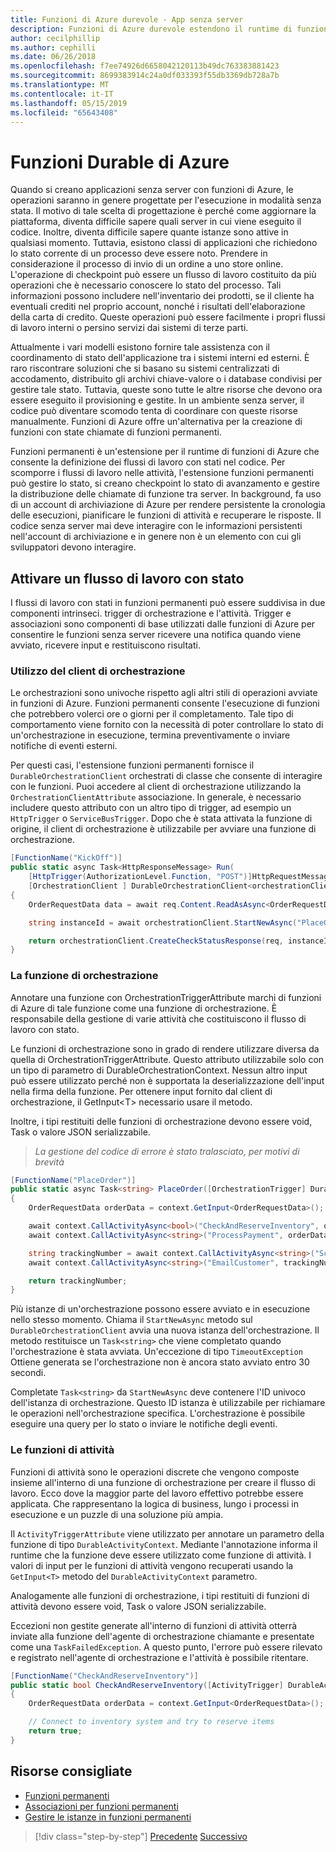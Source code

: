 ```yaml
---
title: Funzioni di Azure durevole - App senza server
description: Funzioni di Azure durevole estendono il runtime di funzioni di Azure per abilitare flussi di lavoro con stati nel codice.
author: cecilphillip
ms.author: cephilli
ms.date: 06/26/2018
ms.openlocfilehash: f7ee74926d6658042120113b49dc763383881423
ms.sourcegitcommit: 8699383914c24a0df033393f55db3369db728a7b
ms.translationtype: MT
ms.contentlocale: it-IT
ms.lasthandoff: 05/15/2019
ms.locfileid: "65643408"
---
```

# <a name="durable-azure-functions"></a>Funzioni Durable di Azure

Quando si creano applicazioni senza server con funzioni di Azure, le operazioni saranno in genere progettate per l'esecuzione in modalità senza stata. Il motivo di tale scelta di progettazione è perché come aggiornare la piattaforma, diventa difficile sapere quali server in cui viene eseguito il codice. Inoltre, diventa difficile sapere quante istanze sono attive in qualsiasi momento. Tuttavia, esistono classi di applicazioni che richiedono lo stato corrente di un processo deve essere noto. Prendere in considerazione il processo di invio di un ordine a uno store online. L'operazione di checkpoint può essere un flusso di lavoro costituito da più operazioni che è necessario conoscere lo stato del processo. Tali informazioni possono includere nell'inventario dei prodotti, se il cliente ha eventuali crediti nel proprio account, nonché i risultati dell'elaborazione della carta di credito. Queste operazioni può essere facilmente i propri flussi di lavoro interni o persino servizi dai sistemi di terze parti.

Attualmente i vari modelli esistono fornire tale assistenza con il coordinamento di stato dell'applicazione tra i sistemi interni ed esterni. È raro riscontrare soluzioni che si basano su sistemi centralizzati di accodamento, distribuito gli archivi chiave-valore o i database condivisi per gestire tale stato. Tuttavia, queste sono tutte le altre risorse che devono ora essere eseguito il provisioning e gestite. In un ambiente senza server, il codice può diventare scomodo tenta di coordinare con queste risorse manualmente. Funzioni di Azure offre un'alternativa per la creazione di funzioni con state chiamate di funzioni permanenti.

Funzioni permanenti è un'estensione per il runtime di funzioni di Azure che consente la definizione dei flussi di lavoro con stati nel codice. Per scomporre i flussi di lavoro nelle attività, l'estensione funzioni permanenti può gestire lo stato, si creano checkpoint lo stato di avanzamento e gestire la distribuzione delle chiamate di funzione tra server. In background, fa uso di un account di archiviazione di Azure per rendere persistente la cronologia delle esecuzioni, pianificare le funzioni di attività e recuperare le risposte. Il codice senza server mai deve interagire con le informazioni persistenti nell'account di archiviazione e in genere non è un elemento con cui gli sviluppatori devono interagire.

## <a name="triggering-a-stateful-workflow"></a>Attivare un flusso di lavoro con stato

I flussi di lavoro con stati in funzioni permanenti può essere suddivisa in due componenti intrinseci. trigger di orchestrazione e l'attività. Trigger e associazioni sono componenti di base utilizzati dalle funzioni di Azure per consentire le funzioni senza server ricevere una notifica quando viene avviato, ricevere input e restituiscono risultati.

### <a name="working-with-the-orchestration-client"></a>Utilizzo del client di orchestrazione

Le orchestrazioni sono univoche rispetto agli altri stili di operazioni avviate in funzioni di Azure. Funzioni permanenti consente l'esecuzione di funzioni che potrebbero volerci ore o giorni per il completamento. Tale tipo di comportamento viene fornito con la necessità di poter controllare lo stato di un'orchestrazione in esecuzione, termina preventivamente o inviare notifiche di eventi esterni.

Per questi casi, l'estensione funzioni permanenti fornisce il `DurableOrchestrationClient` orchestrati di classe che consente di interagire con le funzioni. Puoi accedere al client di orchestrazione utilizzando la `OrchestrationClientAttribute` associazione. In generale, è necessario includere questo attributo con un altro tipo di trigger, ad esempio un `HttpTrigger` o `ServiceBusTrigger`. Dopo che è stata attivata la funzione di origine, il client di orchestrazione è utilizzabile per avviare una funzione di orchestrazione.

```csharp
[FunctionName("KickOff")]
public static async Task<HttpResponseMessage> Run(
    [HttpTrigger(AuthorizationLevel.Function, "POST")]HttpRequestMessage req,
    [OrchestrationClient ] DurableOrchestrationClient<orchestrationClient>)
{
    OrderRequestData data = await req.Content.ReadAsAsync<OrderRequestData>();

    string instanceId = await orchestrationClient.StartNewAsync("PlaceOrder", data);

    return orchestrationClient.CreateCheckStatusResponse(req, instanceId);
}
```

### <a name="the-orchestrator-function"></a>La funzione di orchestrazione

Annotare una funzione con OrchestrationTriggerAttribute marchi di funzioni di Azure di tale funzione come una funzione di orchestrazione. È responsabile della gestione di varie attività che costituiscono il flusso di lavoro con stato.

Le funzioni di orchestrazione sono in grado di rendere utilizzare diversa da quella di OrchestrationTriggerAttribute. Questo attributo utilizzabile solo con un tipo di parametro di DurableOrchestrationContext. Nessun altro input può essere utilizzato perché non è supportata la deserializzazione dell'input nella firma della funzione. Per ottenere input fornito dal client di orchestrazione, il GetInput\<T\> necessario usare il metodo.

Inoltre, i tipi restituiti delle funzioni di orchestrazione devono essere void, Task o valore JSON serializzabile.

> *La gestione del codice di errore è stato tralasciato, per motivi di brevità*

```csharp
[FunctionName("PlaceOrder")]
public static async Task<string> PlaceOrder([OrchestrationTrigger] DurableOrchestrationContext context)
{
    OrderRequestData orderData = context.GetInput<OrderRequestData>();

    await context.CallActivityAsync<bool>("CheckAndReserveInventory", orderData);
    await context.CallActivityAsync<string>("ProcessPayment", orderData);

    string trackingNumber = await context.CallActivityAsync<string>("ScheduleShipping", orderData);
    await context.CallActivityAsync<string>("EmailCustomer", trackingNumber);

    return trackingNumber;
}
```

Più istanze di un'orchestrazione possono essere avviato e in esecuzione nello stesso momento. Chiama il `StartNewAsync` metodo sul `DurableOrchestrationClient` avvia una nuova istanza dell'orchestrazione. Il metodo restituisce un `Task<string>` che viene completato quando l'orchestrazione è stata avviata. Un'eccezione di tipo `TimeoutException` Ottiene generata se l'orchestrazione non è ancora stato avviato entro 30 secondi.

Completate `Task<string>` da `StartNewAsync` deve contenere l'ID univoco dell'istanza di orchestrazione. Questo ID istanza è utilizzabile per richiamare le operazioni nell'orchestrazione specifica. L'orchestrazione è possibile eseguire una query per lo stato o inviare le notifiche degli eventi.

### <a name="the-activity-functions"></a>Le funzioni di attività

Funzioni di attività sono le operazioni discrete che vengono composte insieme all'interno di una funzione di orchestrazione per creare il flusso di lavoro. Ecco dove la maggior parte del lavoro effettivo potrebbe essere applicata. Che rappresentano la logica di business, lungo i processi in esecuzione e un puzzle di una soluzione più ampia.

Il `ActivityTriggerAttribute` viene utilizzato per annotare un parametro della funzione di tipo `DurableActivityContext`. Mediante l'annotazione informa il runtime che la funzione deve essere utilizzato come funzione di attività. I valori di input per le funzioni di attività vengono recuperati usando la `GetInput<T>` metodo del `DurableActivityContext` parametro.

Analogamente alle funzioni di orchestrazione, i tipi restituiti di funzioni di attività devono essere void, Task o valore JSON serializzabile.

Eccezioni non gestite generate all'interno di funzioni di attività otterrà inviate alla funzione dell'agente di orchestrazione chiamante e presentate come una `TaskFailedException`. A questo punto, l'errore può essere rilevato e registrato nell'agente di orchestrazione e l'attività è possibile ritentare.

```csharp
[FunctionName("CheckAndReserveInventory")]
public static bool CheckAndReserveInventory([ActivityTrigger] DurableActivityContext context)
{
    OrderRequestData orderData = context.GetInput<OrderRequestData>();

    // Connect to inventory system and try to reserve items
    return true;
}
```

## <a name="recommended-resources"></a>Risorse consigliate

* [Funzioni permanenti](https://docs.microsoft.com/azure/azure-functions/durable-functions-overview)
* [Associazioni per funzioni permanenti](https://docs.microsoft.com/azure/azure-functions/durable-functions-bindings)
* [Gestire le istanze in funzioni permanenti](https://docs.microsoft.com/azure/azure-functions/durable-functions-instance-management)

>[!div class="step-by-step"]
>[Precedente](event-grid.md)
>[Successivo](orchestration-patterns.md)
